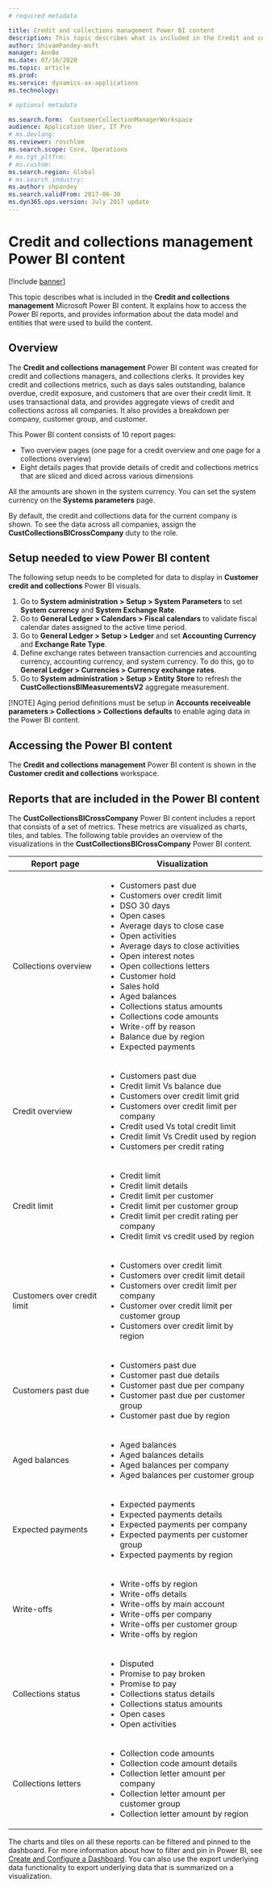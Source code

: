```yaml
---
# required metadata

title: Credit and collections management Power BI content
description: This topic describes what is included in the Credit and collections management Power BI content. It explains how to access the Power BI reports, and provides information about the data model and entities that are used to build the content.
author: ShivamPandey-msft
manager: AnnBe
ms.date: 07/16/2020
ms.topic: article
ms.prod: 
ms.service: dynamics-ax-applications
ms.technology: 

# optional metadata

ms.search.form:  CustomerCollectionManagerWorkspace
audience: Application User, IT Pro
# ms.devlang: 
ms.reviewer: roschlom
ms.search.scope: Core, Operations 
# ms.tgt_pltfrm: 
# ms.custom: 
ms.search.region: Global
# ms.search.industry: 
ms.author: shpandey
ms.search.validFrom: 2017-06-30 
ms.dyn365.ops.version: July 2017 update 
---
```


# Credit and collections management Power BI content

[!include [banner](../includes/banner.md)]

This topic describes what is included in the **Credit and collections management** Microsoft Power BI content. It explains how to access the Power BI reports, and provides information about the data model and entities that were used to build the content.

## Overview

The **Credit and collections management** Power BI content was created for credit and collections managers, and collections clerks. It provides key credit and collections metrics, such as days sales outstanding, balance overdue, credit exposure, and customers that are over their credit limit. It uses transactional data, and provides aggregate views of credit and collections across all companies. It also provides a breakdown per company, customer group, and customer.

This Power BI content consists of 10 report pages:

- Two overview pages (one page for a credit overview and one page for a collections overview)
- Eight details pages that provide details of credit and collections metrics that are sliced and diced across various dimensions

All the amounts are shown in the system currency. You can set the system currency on the **Systems parameters** page.

By default, the credit and collections data for the current company is shown. To see the data across all companies, assign the **CustCollectionsBICrossCompany** duty to the role.

## Setup needed to view Power BI content

The following setup needs to be completed for data to display in **Customer credit and collections** Power BI visuals.

1. Go to **System administration > Setup > System Parameters** to set **System currency** and **System Exchange Rate**.
2. Go to **General Ledger > Calendars > Fiscal calendars** to validate fiscal calendar dates assigned to the active time period.
3. Go to **General Ledger > Setup > Ledger** and set **Accounting Currency** and **Exchange Rate Type**.
4. Define exchange rates between transaction currencies and accounting currency, accounting currency, and system currency. To do this, go to **General Ledger > Currencies > Currency exchange rates**.
5. Go to **System administration > Setup > Entity Store** to refresh the **CustCollectionsBIMeasurementsV2** aggregate measurement.

[!NOTE] 
Aging period definitions must be setup in **Accounts receiveable parameters > Collections > Collections defaults** to enable aging data in the Power BI content.

## Accessing the Power BI content

The **Credit and collections management** Power BI content is shown in the **Customer credit and collections** workspace.

## Reports that are included in the Power BI content

The **CustCollectionsBICrossCompany** Power BI content includes a report that consists of a set of metrics. These metrics are visualized as charts, tiles, and tables. The following table provides an overview of the visualizations in the **CustCollectionsBICrossCompany** Power BI content.

| Report page                 | Visualization |
|-----------------------------|---------------|
| Collections overview        | <ul><li>Customers past due</li><li>Customers over credit limit</li><li>DSO 30 days</li><li>Open cases</li><li>Average days to close case</li><li>Open activities</li><li>Average days to close activities</li><li>Open interest notes</li><li>Open collections letters</li><li>Customer hold</li><li>Sales hold</li><li>Aged balances</li><li>Collections status amounts</li><li>Collections code amounts</li><li>Write-off by reason</li><li>Balance due by region</li><li>Expected payments</li></ul> |
| Credit overview             | <ul><li>Customers past due</li><li>Credit limit Vs balance due</li><li>Customers over credit limit grid</li><li>Customers over credit limit per company</li><li>Credit used Vs total credit limit</li><li>Credit limit Vs Credit used by region</li><li>Customers per credit rating</li></ul> |
| Credit limit                | <ul><li>Credit limit</li><li>Credit limit details</li><li>Credit limit per customer</li><li>Credit limit per customer group</li><li>Credit limit per credit rating per company</li><li>Credit limit vs credit used by region</li></ul> |
| Customers over credit limit | <ul><li>Customers over credit limit</li><li>Customers over credit limit detail</li><li>Customers over credit limit per company</li><li>Customer over credit limit per customer group</li><li>Customers over credit limit by region</li></ul> |
| Customers past due          | <ul><li>Customers past due</li><li>Customer past due details</li><li>Customer past due per company</li><li>Customer past due per customer group</li><li>Customer past due by region</li></ul> |
| Aged balances               | <ul><li>Aged balances</li><li>Aged balances details</li><li>Aged balances per company</li><li>Aged balances per customer group</li></ul> |
| Expected payments           | <ul><li>Expected payments</li><li>Expected payments details</li><li>Expected payments per company</li><li>Expected payments per customer group</li><li>Expected payments by region</li></ul> |
| Write-offs                  | <ul><li>Write-offs by region</li><li>Write-offs details</li><li>Write-offs by main account</li><li>Write-offs per company</li><li>Write-offs per customer group</li><li>Write-offs by region</li></ul> |
| Collections status          | <ul><li>Disputed</li><li>Promise to pay broken</li><li>Promise to pay</li><li>Collections status details</li><li>Collections status amounts</li><li>Open cases</li><li>Open activities</li></ul> |
| Collections letters         | <ul><li>Collection code amounts</li><li>Collection code amount details</li><li>Collection letter amount per company</li><li>Collection letter amount per customer group</li><li>Collection letter amount by region</li></ul> |

The charts and tiles on all these reports can be filtered and pinned to the dashboard. For more information about how to filter and pin in Power BI, see [Create and Configure a Dashboard](https://powerbi.microsoft.com/guided-learning/powerbi-learning-4-2-create-configure-dashboards/). You can also use the export underlying data functionality to export underlying data that is summarized on a visualization.
